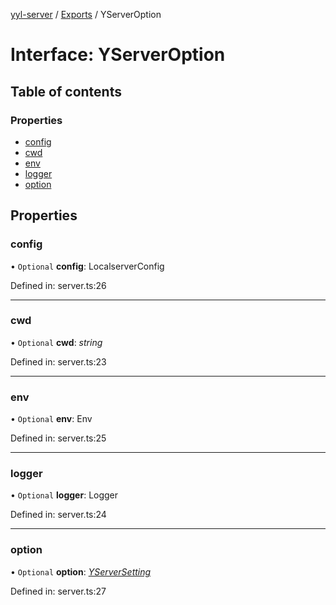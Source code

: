 [yyl-server](../README.md) / [Exports](../modules.md) / YServerOption

# Interface: YServerOption

## Table of contents

### Properties

- [config](yserveroption.md#config)
- [cwd](yserveroption.md#cwd)
- [env](yserveroption.md#env)
- [logger](yserveroption.md#logger)
- [option](yserveroption.md#option)

## Properties

### config

• `Optional` **config**: LocalserverConfig

Defined in: server.ts:26

___

### cwd

• `Optional` **cwd**: *string*

Defined in: server.ts:23

___

### env

• `Optional` **env**: Env

Defined in: server.ts:25

___

### logger

• `Optional` **logger**: Logger

Defined in: server.ts:24

___

### option

• `Optional` **option**: [*YServerSetting*](yserversetting.md)

Defined in: server.ts:27
